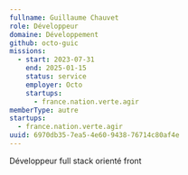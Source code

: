 ```yaml
---
fullname: Guillaume Chauvet
role: Développeur
domaine: Développement
github: octo-guic
missions:
  - start: 2023-07-31
    end: 2025-01-15
    status: service
    employer: Octo
    startups:
      - france.nation.verte.agir
memberType: autre
startups:
  - france.nation.verte.agir
uuid: 6970db35-7ea5-4e60-9438-76714c80af4e
---
```

Développeur full stack orienté front
